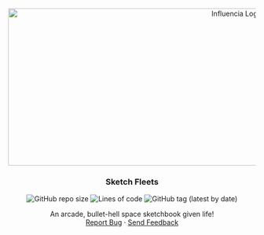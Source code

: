 <!--
*** Thanks for checking out this README Template. If you have a suggestion that would
*** make this better, please fork the repo and create a pull request or simply open
*** an issue with the tag "enhancement".
*** Thanks again! Now go create something AMAZING! :D
-->





<!-- PROJECT SHIELDS -->
<!--
*** I'm using markdown "reference style" links for readability.
*** Reference links are enclosed in brackets [ ] instead of parentheses ( ).
*** See the bottom of this document for the declaration of the reference variables
*** for contributors-url, forks-url, etc. This is an optional, concise syntax you may use.
*** https://www.markdownguide.org/basic-syntax/#reference-style-links
-->




<!-- PROJECT LOGO -->
<br />
<p align="center">
  <a>
    <img src="https://repository-images.githubusercontent.com/418272808/dfa9c1b1-ac73-4807-acf7-f5cfc2746d6e" alt="Influencia Logo" width="914" height="320">
  </a>
 
<h3 align="center">Sketch Fleets</h3>
  <p align="center">
  <img alt="GitHub repo size" src="https://img.shields.io/github/repo-size/SergioMacellani/Influencia">
  <img alt="Lines of code" src="https://img.shields.io/tokei/lines/github/SergioMacellani/Influencia">
  <img alt="GitHub tag (latest by date)" src="https://img.shields.io/github/v/tag/SergioMacellani/Influencia?label=version">
  <br />
    </p>
  </p>
  
  <p align="center">
    An arcade, bullet-hell space sketchbook given life!
    <br />
    <a href="https://github.com/SergioMacellani/Influencia/issues">Report Bug</a>
    ·
    <a href="#contact">Send Feedback</a>
  </p>
</p>
